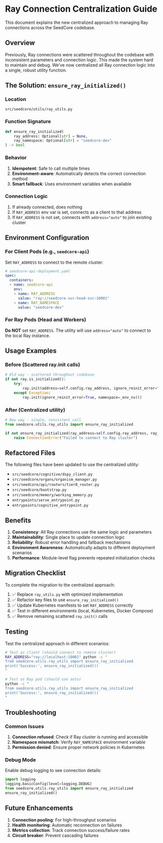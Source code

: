 # Ray Connection Centralization Guide

This document explains the new centralized approach to managing Ray connections across the SeedCore codebase.

## Overview

Previously, Ray connections were scattered throughout the codebase with inconsistent parameters and connection logic. This made the system hard to maintain and debug. We've now centralized all Ray connection logic into a single, robust utility function.

## The Solution: `ensure_ray_initialized()`

### Location
`src/seedcore/utils/ray_utils.py`

### Function Signature
```python
def ensure_ray_initialized(
    ray_address: Optional[str] = None, 
    ray_namespace: Optional[str] = "seedcore-dev"
) -> bool
```

### Behavior
1. **Idempotent**: Safe to call multiple times
2. **Environment-aware**: Automatically detects the correct connection method
3. **Smart fallback**: Uses environment variables when available

### Connection Logic
1. If already connected, does nothing
2. If `RAY_ADDRESS` env var is set, connects as a client to that address
3. If `RAY_ADDRESS` is not set, connects with `address="auto"` to join existing cluster

## Environment Configuration

### For Client Pods (e.g., `seedcore-api`)
Set `RAY_ADDRESS` to connect to the remote cluster:

```yaml
# seedcore-api-deployment.yaml
spec:
  containers:
  - name: seedcore-api
    env:
    - name: RAY_ADDRESS
      value: "ray://seedcore-svc-head-svc:10001"
    - name: RAY_NAMESPACE
      value: "seedcore-dev"
```

### For Ray Pods (Head and Workers)
**Do NOT** set `RAY_ADDRESS`. The utility will use `address="auto"` to connect to the local Ray instance.

## Usage Examples

### Before (Scattered ray.init calls)
```python
# Old way - scattered throughout codebase
if not ray.is_initialized():
    try:
        ray.init(address=self.config.ray_address, ignore_reinit_error=True, namespace=_env_ns())
    except Exception:
        ray.init(ignore_reinit_error=True, namespace=_env_ns())
```

### After (Centralized utility)
```python
# New way - single, consistent call
from seedcore.utils.ray_utils import ensure_ray_initialized

if not ensure_ray_initialized(ray_address=self.config.ray_address, ray_namespace=_env_ns()):
    raise ConnectionError("Failed to connect to Ray cluster")
```

## Refactored Files

The following files have been updated to use the centralized utility:

- `src/seedcore/cognitive/dspy_client.py`
- `src/seedcore/organs/organism_manager.py`
- `src/seedcore/api/routers/tier0_router.py`
- `src/seedcore/bootstrap.py`
- `src/seedcore/memory/working_memory.py`
- `entrypoints/serve_entrypoint.py`
- `entrypoints/cognitive_entrypoint.py`

## Benefits

1. **Consistency**: All Ray connections use the same logic and parameters
2. **Maintainability**: Single place to update connection logic
3. **Reliability**: Robust error handling and fallback mechanisms
4. **Environment Awareness**: Automatically adapts to different deployment scenarios
5. **Performance**: Module-level flag prevents repeated initialization checks

## Migration Checklist

To complete the migration to the centralized approach:

1. ✅ Replace `ray_utils.py` with optimized implementation
2. ✅ Refactor key files to use `ensure_ray_initialized()`
3. ✅ Update Kubernetes manifests to set `RAY_ADDRESS` correctly
4. ✅ Test in different environments (local, Kubernetes, Docker Compose)
5. ✅ Remove remaining scattered `ray.init()` calls

## Testing

Test the centralized approach in different scenarios:

```bash
# Test as client (should connect to remote cluster)
RAY_ADDRESS="ray://localhost:10001" python -c "
from seedcore.utils.ray_utils import ensure_ray_initialized
print('Success:', ensure_ray_initialized())
"

# Test as Ray pod (should use auto)
python -c "
from seedcore.utils.ray_utils import ensure_ray_initialized
print('Success:', ensure_ray_initialized())
"
```

## Troubleshooting

### Common Issues

1. **Connection refused**: Check if Ray cluster is running and accessible
2. **Namespace mismatch**: Verify `RAY_NAMESPACE` environment variable
3. **Permission denied**: Ensure proper network policies in Kubernetes

### Debug Mode

Enable debug logging to see connection details:

```python
import logging
logging.basicConfig(level=logging.DEBUG)
from seedcore.utils.ray_utils import ensure_ray_initialized
ensure_ray_initialized()
```

## Future Enhancements

1. **Connection pooling**: For high-throughput scenarios
2. **Health monitoring**: Automatic reconnection on failures
3. **Metrics collection**: Track connection success/failure rates
4. **Circuit breaker**: Prevent cascading failures


